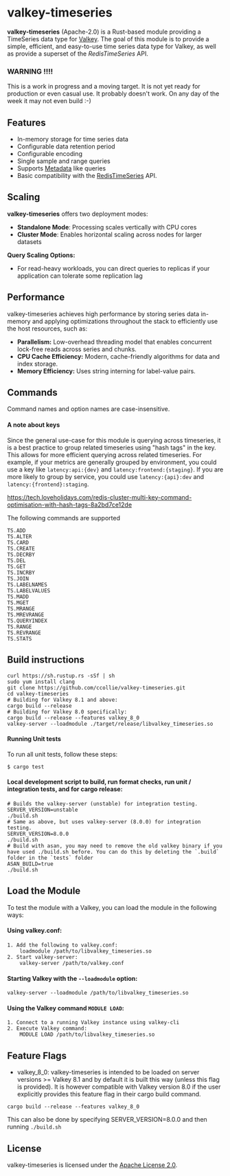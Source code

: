 # valkey-timeseries

**valkey-timeseries** (Apache-2.0) is a Rust-based module providing a TimeSeries data type for [Valkey](https:://valkey.io).
The goal of this module is to provide a simple, efficient, and easy-to-use time series data type for Valkey, as
well as provide a superset of the _RedisTimeSeries_ API.

### WARNING !!!!
This is a work in progress and a moving target. It is not yet ready for production or even casual use. It probably doesn't work. 
On any day of the week it may not even build :-)

## Features
- In-memory storage for time series data
- Configurable data retention period
- Configurable encoding
- Single sample and range queries
- Supports [Metadata](https://prometheus.io/docs/prometheus/latest/querying/api/#querying-metadata) like queries
- Basic compatibility with the [RedisTimeSeries](https://oss.redislabs.com/redistimeseries/) API.

## Scaling

**valkey-timeseries** offers two deployment modes: 
- **Standalone Mode**: Processing scales vertically with CPU cores
- **Cluster Mode**: Enables horizontal scaling across nodes for larger datasets

**Query Scaling Options:**
- For read-heavy workloads, you can direct queries to replicas if your application can tolerate some replication lag


## Performance

valkey-timeseries achieves high performance by storing series data in-memory and applying optimizations throughout the stack to efficiently use the host resources, such as:

- **Parallelism:** Low-overhead threading model that enables concurrent lock-free reads across series and chunks.
- **CPU Cache Efficiency:** Modern, cache-friendly algorithms for data and index storage.
- **Memory Efficiency:** Uses string interning for label-value pairs.
## Commands

Command names and option names are case-insensitive.

#### A note about keys
Since the general use-case for this module is querying across timeseries, it is a best practice to group related timeseries
using "hash tags" in the key. This allows for more efficient querying across related timeseries. For example, if your
metrics are generally grouped by environment, you could use a key like
`latency:api:{dev}` and `latency:frontend:{staging}`. If you are more likely to group by service, you could use
`latency:{api}:dev` and `latency:{frontend}:staging`.


https://tech.loveholidays.com/redis-cluster-multi-key-command-optimisation-with-hash-tags-8a2bd7ce12de

The following commands are supported

```aiignore
TS.ADD
TS.ALTER
TS.CARD
TS.CREATE
TS.DECRBY
TS.DEL
TS.GET
TS.INCRBY
TS.JOIN
TS.LABELNAMES
TS.LABELVALUES
TS.MADD
TS.MGET
TS.MRANGE
TS.MREVRANGE
TS.QUERYINDEX
TS.RANGE
TS.REVRANGE
TS.STATS
```


## Build instructions
```
curl https://sh.rustup.rs -sSf | sh
sudo yum install clang
git clone https://github.com/ccollie/valkey-timeseries.git
cd valkey-timeseries
# Building for Valkey 8.1 and above:
cargo build --release
# Building for Valkey 8.0 specifically:
cargo build --release --features valkey_8_0
valkey-server --loadmodule ./target/release/libvalkey_timeseries.so
```
#### Running Unit tests

To run all unit tests, follow these steps:

    $ cargo test

#### Local development script to build, run format checks, run unit / integration tests, and for cargo release:
```
# Builds the valkey-server (unstable) for integration testing.
SERVER_VERSION=unstable
./build.sh
# Same as above, but uses valkey-server (8.0.0) for integration testing.
SERVER_VERSION=8.0.0
./build.sh
# Build with asan, you may need to remove the old valkey binary if you have used ./build.sh before. You can do this by deleting the `.build` folder in the `tests` folder 
ASAN_BUILD=true
./build.sh
```

## Load the Module
To test the module with a Valkey, you can load the module in the following ways:

#### Using valkey.conf:
```
1. Add the following to valkey.conf:
    loadmodule /path/to/libvalkey_timeseries.so
2. Start valkey-server:
    valkey-server /path/to/valkey.conf
```

#### Starting Valkey with the `--loadmodule` option:
```text
valkey-server --loadmodule /path/to/libvalkey_timeseries.so
```

#### Using the Valkey command `MODULE LOAD`:
```
1. Connect to a running Valkey instance using valkey-cli
2. Execute Valkey command:
    MODULE LOAD /path/to/libvalkey_timeseries.so
```
## Feature Flags

* valkey_8_0: valkey-timeseries is intended to be loaded on server versions >= Valkey 8.1 and by default it is built this way (unless this flag is provided). It is however compatible with Valkey version 8.0 if the user explicitly provides this feature flag in their cargo build command.
```
cargo build --release --features valkey_8_0
```

This can also be done by specifying SERVER_VERSION=8.0.0 and then running `./build.sh`

## License
valkey-timeseries is licensed under the [Apache License 2.0](https://www.apache.org/licenses/LICENSE-2.0).